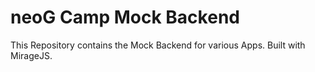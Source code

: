 # neoG Camp Mock Backend 

This Repository contains the Mock Backend for various Apps. Built with MirageJS.
